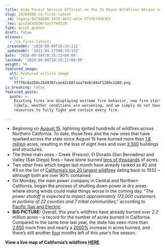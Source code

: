 ```yaml
---
title: Usda Forest Service Official on the 25 Major Wildfires Ablaze in California.
slug: 20200908-ca-fires-latest
_id: legacy-9af0db86-2019-40f2-ad1e-573fbfd36183
_rev: gzsIxkhSGQWrSyyf7Hd5jN
type: quick_quotes
draft: false
aliases:
  - /ca-fires-latest/
_createdAt: '2020-09-08T18:35:11Z'
_updatedAt: '2021-04-17T09:19:15Z'
date: '2020-09-08T18:35:11+00:00'
lastmod: '2020-09-08T18:35:11+00:00'
weight: 50
featured_image:
  alt: Featured article image
  url: >-
    ff7f6c0a2b0c264930fcae42c68faaa74e0cd4af1200x1200.png
is_breaking: false
featured_quote:
  quote: >-
    Existing fires are displaying extreme fire behavior, new fire starts are
    likely, weather conditions are worsening, and we simply do not have enough
    resources to fully fight and contain every fire.

---
```

* Beginning on [August 15](https://www.fire.ca.gov/), lightning ignited hundreds of wildfires across Northern California. To date, those fires and the new ones that have sparked across the state since August 15 have burned more than [1.8 million](https://twitter.com/CAL_FIRE/status/1303357261390082050/photo/1) acres, resulting in the loss of eight lives and over [3,300](https://www.fire.ca.gov/daily-wildfire-report/) buildings and structures.
* The three main ones – Creek (Fresno), El Dorado (San Bernadino) and Valley (San Diego) fires – have alone burned [tens of thousands](https://www.gov.ca.gov/wp-content/uploads/2020/09/9.6.20-September-Fires-Emergency.pdf) of acres.
* Two other fires which began last month have already ranked as #2 and #3 on the list of [California’s top 20 largest wildfires](https://www.fire.ca.gov/media/11416/top20_acres.pdf) dating back to 1932 – although both are over 90% contained
* On Monday, the main power company in Central and Northern California, began the process of shutting down power in dry areas where strong winds could make things worse in the coming day. “_The power shutoff is expected to impact approximately 172,000 customers in portions of 22 counties and 7 tribal communities_,” according to [Pacific Gas and Electric](https://www.pgecurrents.com/2020/09/07/for-public-safety-due-to-severe-weather-pge-has-begun-process-of-turning-off-power-in-high-fire-threat-areas/).
* **BIG PICTURE:** Overall, this year’s wildfires have already burned over 2.2 million acres – a record for the number of acres burned in California. Compared to the same time last year, the state has seen more than [2,650](https://twitter.com/CAL_FIRE/status/1303466388317634560) more fires and nearly a [2000%](https://twitter.com/CAL_FIRE/status/1303466388317634560) increase in acres burned, and there’s still another [four](https://www.fire.ca.gov/daily-wildfire-report/) months left of this year’s fire season.

**View a live map of California’s wildfires [HERE](https://www.fire.ca.gov/incidents/)**
